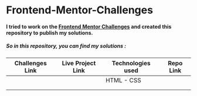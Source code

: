 # Frontend-Mentor-Challenges

#### I tried to work on the  [Frontend Mentor Challenges](https://www.frontendmentor.io/challenges) and created this repository to publish my solutions.

##### So in this repository, you can find my solutions :

| Challenges Link  | Live Project Link  |   Technologies used|   Repo Link|
|---               |---                 |---                 |---         |
|                  |                    | HTML - CSS         |            |  
|                  |                    |                    |            |
|                  |                    |                    |            |